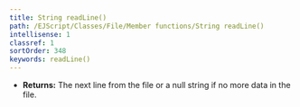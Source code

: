 ```yaml
---
title: String readLine()
path: /EJScript/Classes/File/Member functions/String readLine()
intellisense: 1
classref: 1
sortOrder: 348
keywords: readLine()
---
```



* **Returns:** The next line from the file or a null string if no more data in the file.


